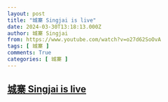 ```yaml
---
layout: post
title: "城寨 Singjai is live"
date: 2024-03-30T13:18:13.000Z
author: 城寨 Singjai
from: https://www.youtube.com/watch?v=o27d62SoOvA
tags: [ 城寨 ]
comments: True
categories: [ 城寨 ]
---
```

<!--1711804693000-->
[城寨 Singjai is live](https://www.youtube.com/watch?v=o27d62SoOvA)
------

<div>

</div>
